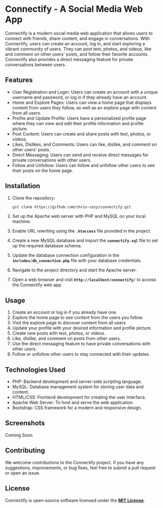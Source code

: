 # **Connectify - A Social Media Web App**

Connectify is a modern social media web application that allows users to connect with friends, share content, and engage in conversations. With Connectify, users can create an account, log in, and start exploring a vibrant community of users. They can post text, photos, and videos, like and comment on other users' posts, and follow their favorite accounts. Connectify also provides a direct messaging feature for private conversations between users.

## **Features**

- User Registration and Login: Users can create an account with a unique username and password, or log in if they already have an account.
- Home and Explore Pages: Users can view a home page that displays content from users they follow, as well as an explore page with content from all users.
- Profile and Update Profile: Users have a personalized profile page where they can view and edit their profile information and profile picture.
- Post Content: Users can create and share posts with text, photos, or videos.
- Likes, Dislikes, and Comments: Users can like, dislike, and comment on other users' posts.
- Direct Messaging: Users can send and receive direct messages for private conversations with other users.
- Follow and Unfollow: Users can follow and unfollow other users to see their posts on the home page.

## **Installation**

1. Clone the repository:

   ```bash
   git clone https://github.com/chris-cozy/connectify.git
   ```

2. Set up the Apache web server with PHP and MySQL on your local machine.
3. Enable URL rewriting using the **`.htaccess`** file provided in the project.
4. Create a new MySQL database and import the **`connectify.sql`** file to set up the required database schema.
5. Update the database connection configuration in the **`includes/db_connection.php`** file with your database credentials.
6. Navigate to the project directory and start the Apache server.
7. Open a web browser and visit **`http://localhost/connectify/`** to access the Connectify web app.

## **Usage**

1. Create an account or log in if you already have one.
2. Explore the home page to see content from the users you follow.
3. Visit the explore page to discover content from all users.
4. Update your profile with your desired information and profile picture.
5. Create new posts with text, photos, or videos.
6. Like, dislike, and comment on posts from other users.
7. Use the direct messaging feature to have private conversations with other users.
8. Follow or unfollow other users to stay connected with their updates.

## **Technologies Used**

- PHP: Backend development and server-side scripting language.
- MySQL: Database management system for storing user data and content.
- HTML/CSS: Frontend development for creating the user interface.
- Apache Web Server: To host and serve the web application.
- Bootstrap: CSS framework for a modern and responsive design.

## **Screenshots**

Coming Soon

## **Contributing**

We welcome contributions to the Connectify project. If you have any suggestions, improvements, or bug fixes, feel free to submit a pull request or open an issue.

## **License**

Connectify is open-source software licensed under the **[MIT License](https://opensource.org/licenses/MIT)**.
